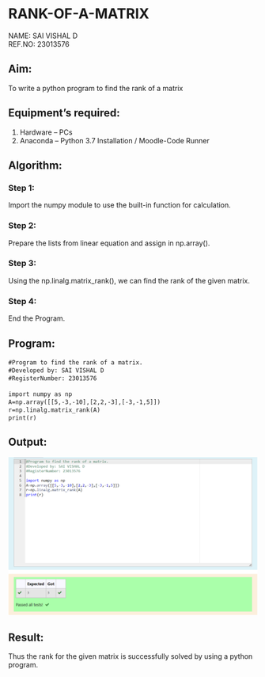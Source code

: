 # RANK-OF-A-MATRIX
NAME: SAI VISHAL D<br>
REF.NO: 23013576
## Aim:
To write a python program to find the rank of a matrix
## Equipment’s required:
1. 	Hardware – PCs
2. 	Anaconda – Python 3.7 Installation / Moodle-Code Runner
## Algorithm:
### Step 1: 
Import the numpy module to use the built-in function for calculation.  
### Step 2: 
Prepare the lists from linear equation and assign in np.array().
### Step 3: 
Using the np.linalg.matrix_rank(), we can find the rank of the given matrix.
### Step 4: 
End the Program.
## Program:

```
#Program to find the rank of a matrix.
#Developed by: SAI VISHAL D
#RegisterNumber: 23013576

import numpy as np
A=np.array([[5,-3,-10],[2,2,-3],[-3,-1,5]])
r=np.linalg.matrix_rank(A)
print(r)
```
## Output:
![Alt text](<Screenshot 2023-12-13 200820.png>)

## Result:
Thus the rank for the given matrix is successfully solved by  using a python program.

